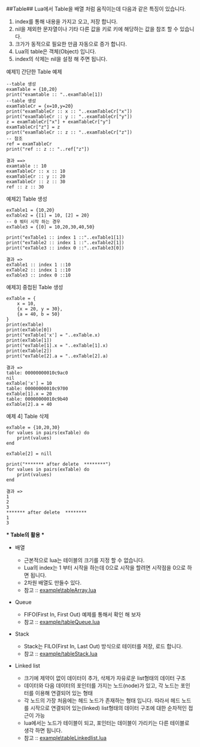 ##Table##
Lua에서 Table을 배열 처럼 움직이는데 다음과 같은 특징이 있습니다.
1. index를 통해 내용을 가지고 오고, 저장 합니다.
2. nil을 제외한 문자열이나 기타 다른 값을 키로 키에 해당하는 값을 참조 할 수 있습니다.
3. 크가가 동적으로 필요한 만큼 자동으로 증가 합니다.
4. Lua의 table은 객체(Object) 입니다.
5. index의 삭제는 nil을 설정 해 주면 됩니다.

예제1] 간단한 Table 예제

    --table 생성
    examTable = {10,20}
    print("examtable :: "..examTable[1])
    --table 생성
    examTableCr = {x=10,y=20}
    print("examTableCr :: x :: "..examTableCr["x"])
    print("examTableCr :: y :: "..examTableCr["y"])
    z = examTableCr["x"] + examTableCr["y"] 
    examTableCr["z"] = z
    print("examTableCr :: z :: "..examTableCr["z"])
    -- 참조 
    ref = examTableCr
    print("ref :: z :: "..ref["z"])

    결과 ==> 
    examtable :: 10
    examTableCr :: x :: 10
    examTableCr :: y :: 20
    examTableCr :: z :: 30
    ref :: z :: 30

예제2] Table 생성 

    exTable1 = {10,20}
    exTable2 = {[1] = 10, [2] = 20}
    -- 0 붜터 시작 하는 경우 
    exTable3 = {[0] = 10,20,30,40,50}

    print("exTable1 :: index 1 ::"..exTable1[1])
    print("exTable2 :: index 1 ::"..exTable2[1])
    print("exTable3 :: index 0 ::"..exTable3[0])

    결과 =>
    exTable1 :: index 1 ::10
    exTable2 :: index 1 ::10
    exTable3 :: index 0 ::10


예제3] 중첩된 Table 생성

    exTable = {
        x = 10,
        {x = 20, y = 30},
        {a = 40, b = 50}
    }
    print(exTable)
    print(exTable[0])
    print("exTable['x'] = "..exTable.x)
    print(exTable[1])
    print("exTable[1].x = "..exTable[1].x)
    print(exTable[2])
    print("exTable[2].a = "..exTable[2].a)

    결과 =>
    table: 00000000010c9ac0
    nil
    exTable['x'] = 10
    table: 00000000010c9700
    exTable[1].x = 20
    table: 00000000010c9b40
    exTable[2].a = 40


예제 4] Table 삭제

    exTable = {10,20,30}
    for values in pairs(exTable) do
        print(values)
    end

    exTable[2] = nill

    print("******* after delete  ********")
    for values in pairs(exTable) do
        print(values)
    end

    결과 =>
    1
    2
    3
    ******* after delete  ********
    1
    3


**\* Table의 활용 \***
* 배열
  - 근본적으로 lua는 테이블의 크기를 지정 할 수 없습니다.
  - Lua의 index는 1 부터 시작을 하는데 0으로 시작을 할려면 시작점을 0으로 하면 됩니다.
  - 2차원 배열도 만들수 있다.
  - 참고 :: [example\tableArray.lua](example\tableArray.lua)
  
* Queue
  - FIFO(First In, First Out) 예제를 통해서 확인 해 보자
  - 참고 :: [example/tableQueue.lua ](example/tableQueue.lua) 
  
* Stack
  - Stack는 FILO(First In, Last Out) 방식으로 테이터를 저장, 로드 합니다.
  - 참고 :: [example/tableStack.lua ](example/tableStack.lua)  
  
* Linked list
  * 크기에 제약이 없이 데이터이 추가, 삭제가 자유로운 list형태의 데이터 구조
  * 데이터와 다음 데이터의 포인터를 가지는 노드(node)가 있고, 각 노드는 포인터를 이용해 연결되어 있는 형태
  * 각 노드의 가장 처음에는 헤드 노드가 존재하는 형태 입니다. 따라서 헤드 노드를 시작으로 연결되어 있는(linked) list형태의 데이터 구조에 대한 순차적인 접근이 가능
  * lua에서는 노드가 테이블이 되고, 포인터는 데이블이 가리키는 다른 테이블로 생각 하면 됩니다.
  * 참고 :: [example\tableLinkedlist.lua](example/tableLinkedlist.lua)